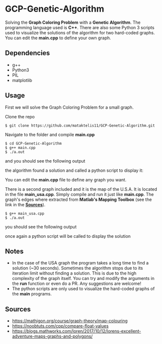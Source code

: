 # GCP-Genetic-Algorithm
Solving the **Graph Coloring Problem** with a **Genetic Algorithm**. The programming language used is **C++**. There are also some Python 3 scripts used to visualize the solutions of the algorithm for two hard-coded graphs. You can edit the **main.cpp** to define your own graph.


## Dependencies
- g++
- Python3
- PIL
- matplotlib


## Usage

First we will solve the Graph Coloring Problem for a small graph.

Clone the repo
```
$ git clone https://github.com/mataktelis11/GCP-Genetic-Algorithm.git
```
Navigate to the folder and compile **main.cpp**
```
$ cd GCP-Genetic-Algorithm
$ g++ main.cpp
$ ./a.out
```
and you should see the following output



the algorithm found a solution and called a python script to display it:



You can edit the **main.cpp** file to define any graph you want.

There is a second graph included and it is the map of the U.S.A. It is located in the file **main_usa.cpp**. Simply compile and run it just like **main.cpp**. The graph's edges where extracted from **Matlab's Mapping Toolbox** (see the link in the [**Sources**](#sources)).

```
$ g++ main_usa.cpp
$ ./a.out
```
you should see the following output



once again a python script will be called to display the solution




## Notes
- In the case of the USA graph the program takes a long time to find a solution (~30 seconds). Sometimes the algorithm stops due to its iteration limit without finding a solution. This is due to the high complexity of the graph itself. You can try and modify the arguments in the **run** function or even do a PR. Any suggestions are welcome!
- The python scripts are only used to visualize the hard-coded graphs of the **main** programs.

## Sources
- https://mathigon.org/course/graph-theory/map-colouring
- https://noobtuts.com/cpp/compare-float-values
- https://blogs.mathworks.com/loren/2017/10/12/lorens-excellent-adventure-maps-graphs-and-polygons/
